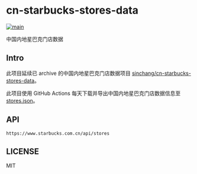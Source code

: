 # cn-starbucks-stores-data
[![main](https://github.com/junyilou/cn-starbucks-stores-data/actions/workflows/actions.yml/badge.svg)](https://github.com/junyilou/cn-starbucks-stores-data/actions/workflows/actions.yml)

中国内地星巴克门店数据

## Intro

此项目延续已 archive 的中国内地星巴克门店数据项目 [sinchang/cn-starbucks-stores-data](https://github.com/sinchang/cn-starbucks-stores-data)。

此项目使用 GitHub Actions 每天下载并导出中国内地星巴克门店数据信息至 [stores.json](stores.json)。

## API

```
https://www.starbucks.com.cn/api/stores
```

## LICENSE

MIT
